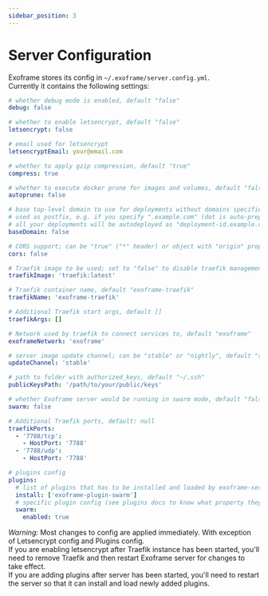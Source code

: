 ```yaml
---
sidebar_position: 3
---
```


# Server Configuration

Exoframe stores its config in `~/.exoframe/server.config.yml`.  
Currently it contains the following settings:

```yaml
# whether debug mode is enabled, default "false"
debug: false

# whether to enable letsencrypt, default "false"
letsencrypt: false

# email used for letsencrypt
letsencryptEmail: your@email.com

# whether to apply gzip compression, default "true"
compress: true

# whether to execute docker prune for images and volumes, default "false"
autoprune: false

# base top-level domain to use for deployments without domains specified, default "false"
# used as postfix, e.g. if you specify ".example.com" (dot is auto-prepended if not present)
# all your deployments will be autodeployed as "deployment-id.example.com"
baseDomain: false

# CORS support; can be "true" ("*" header) or object with "origin" property, default "false"
cors: false

# Traefik image to be used; set to "false" to disable traefik management, default "traefik:latest"
traefikImage: 'traefik:latest'

# Traefik container name, default "exoframe-traefik"
traefikName: 'exoframe-traefik'

# Additional Traefik start args, default []
traefikArgs: []

# Network used by traefik to connect services to, default "exoframe"
exoframeNetwork: 'exoframe'

# server image update channel; can be "stable" or "nightly", default "stable"
updateChannel: 'stable'

# path to folder with authorized_keys, default "~/.ssh"
publicKeysPath: '/path/to/your/public/keys'

# whether Exoframe server would be running in swarm mode, default "false"
swarm: false

# Additional Traefik ports, default: null
traefikPorts:
  - '7788/tcp':
    - HostPort: '7788'
  - '7788/udp':
    - HostPort: '7788'

# plugins config
plugins:
  # list of plugins that has to be installed and loaded by exoframe-server on startup
  install: ['exoframe-plugin-swarm']
  # specific plugin config (see plugins docs to know what property they use)
  swarm:
    enabled: true
```

_Warning:_ Most changes to config are applied immediately. With exception of Letsencrypt config and Plugins config.  
If you are enabling letsencrypt after Traefik instance has been started, you'll need to remove Traefik and then restart Exoframe server for changes to take effect.  
If you are adding plugins after server has been started, you'll need to restart the server so that it can install and load newly added plugins.
